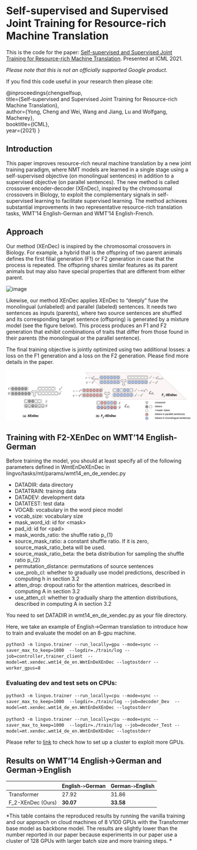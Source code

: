 # Self-supervised and Supervised Joint Training for Resource-rich Machine Translation

This is the code for the paper:
[Self-supervised and Supervised Joint Training for Resource-rich Machine Translation](https://arxiv.org/abs/2106.04060). Presented at ICML 2021.


*Please note that this is not an officially supported Google product.*


If you find this code useful in your research then please cite:

@inproceedings{chengselfsup, \
  title={Self-supervised and Supervised Joint Training for Resource-rich Machine Translation}, \
  author={Yong, Cheng and Wei, Wang and Jiang, Lu and Wolfgang, Macherey}, \
  booktitle={ICML}, \
  year={2021}
}



## Introduction

This paper improves resource-rich neural machine translation by a new joint training paradigm, where NMT models are learned in a single stage using a self-supervised objective (on monolingual sentences) in addition to a supervised objective (on parallel sentences). The new method is called crossover encoder-decoder (XEnDec), inspired by the chromosomal crossovers in Biology, to exploit the complementary signals in self-supervised learning to facilitate supervised learning. The method achieves substantial improvements in two representative resource-rich translation tasks, WMT’14 English-German and WMT’14 English-French.


## Approach

Our method (XEnDec) is inspired by the chromosomal crossovers in Biology. For example, a hybrid that is the offspring of two parent animals defines the first filial generation (F1) or F2 generation in case that the process is repeated. The offspring shares similar features as its parent animals but may also have special properties that are different from either parent.

![image](https://breedingbusiness.com/meaning-of-f1-f1b-f2-f2b-f3-when-discussing-hybrid-dog-breeds/)

Likewise, our method XEnDec applies XEnDec to “deeply” fuse the monolingual (unlabeled) and parallel (labeled) sentences. It needs two sentences as inputs (parents), where two source sentences are shuffled and its corresponding target sentence (offspring) is generated by a mixture model (see the figure below). This process produces an F1 and F2 generation that exhibit
combinations of traits that differ from those found in their parents (the monolingual or the parallel sentence).

The final training objective is jointly optimized using two additional losses: a loss on the F1 generation and a loss on the F2 generation. Please find more details in the paper.

![xendec image](./xendec.jpg)


## Training with F2-XEnDec on WMT’14 English-German

Before training the model, you should at least specify all of the following parameters defined in WmtEnDeXEnDec in lingvo/tasks/mt/params/wmt14_en_de_xendec.py

* DATADIR: data directory
* DATATRAIN: training data
* DATADEV: development data
* DATATEST: test data
* VOCAB: vocabulary in the word piece model
* vocab_size: vocabulary size
* mask_word_id: id for \<mask\>
* pad_id: id for \<pad\>
* mask_words_ratio: the shuffle ratio p_{1}
* source_mask_ratio: a constant shuffle ratio. If it is zero, source_mask_ratio_beta will be used.
* source_mask_ratio_beta: the beta distribution for sampling the shuffle ratio p_{2}
* permutation_distance: permutations of source sentences
* use_prob_cl: whether to gradually use model predictions, described in computing h in section 3.2
* atten_drop: dropout ratio for the attention matrices, described in computing A in section 3.2
* use_atten_cl: whether to gradually sharp the attention distributions, described in computing A in section 3.2

You need to set DATADIR in wmt14_en_de_xendec.py as your file directory.

Here, we take an example of English->German translation to introduce how to train and evaluate the model on an 8-gpu machine.

```
python3 -m lingvo.trainer --run_locally=gpu --mode=sync --saver_max_to_keep=1000  --logdir=./train/log --job=controller,trainer_client  --model=mt.xendec.wmt14_de_en.WmtEnDeXEnDec --logtostderr --worker_gpus=8
```


### Evaluating dev and test sets on CPUs:

```
python3 -m lingvo.trainer --run_locally=cpu --mode=sync --saver_max_to_keep=1000  --logdir=./train/log --job=decoder_Dev  --model=mt.xendec.wmt14_de_en.WmtEnDeXEnDec --logtostderr

python3 -m lingvo.trainer --run_locally=cpu --mode=sync --saver_max_to_keep=1000  --logdir=./train/log --job=decoder_Test --model=mt.xendec.wmt14_de_en.WmtEnDeXEnDec --logtostderr
```

Please refer to [link](../../README.md) to check how to set up a cluster to exploit more GPUs.

## Results on WMT’14 English->German and German->English



|| English`->`German | German`->`English |
| ---------- | --------------------- | --------------------- |
| Transformer |        27.92           |               31.86          |
| F_2-XEnDec (Ours)  |        **30.07** |              **33.58**      |

*This table contains the reproduced results by running the vanilla training and our approach on cloud machines of 8 V100 GPUs with the Transformer base model as backbone model. The results are slightly lower than the number reported in our paper because experiments in our paper use a cluster of 128 GPUs with larger batch size and more training steps. *
